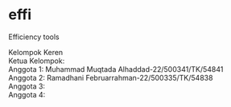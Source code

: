 # effi
Efficiency tools

Kelompok Keren  
Ketua Kelompok:  
Anggota 1: Muhammad Muqtada Alhaddad-22/500341/TK/54841  
Anggota 2: Ramadhani Februarrahman-22/500335/TK/54838  
Anggota 3:  
Anggota 4:  
